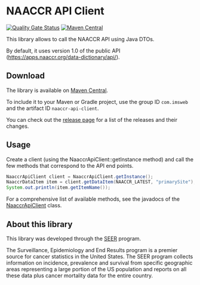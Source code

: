 # NAACCR API Client

[![Quality Gate Status](https://sonarcloud.io/api/project_badges/measure?project=imsweb_naaccr-api-client&metric=alert_status)](https://sonarcloud.io/summary/new_code?id=imsweb_naaccr-api-client)
[![Maven Central](https://maven-badges.herokuapp.com/maven-central/com.imsweb/naaccr-api-client/badge.svg)](https://maven-badges.herokuapp.com/maven-central/com.imsweb/naaccr-api-client)

This library allows to call the NAACCR API using Java DTOs.

By default, it uses version 1.0 of the public API (https://apps.naaccr.org/data-dictionary/api/).

## Download

The library is available on [Maven Central](http://search.maven.org/#search%7Cga%7C1%7Cg%3A%22com.imsweb%22%20AND%20a%3A%22naaccr-api-client%22).

To include it to your Maven or Gradle project, use the group ID `com.imsweb` and the artifact ID `naaccr-api-client`.

You can check out the [release page](https://github.com/imsweb/naaccr-api-client/releases) for a list of the releases and their changes.

## Usage

Create a client (using the NaaccrApiClient::getInstance method) and call the few methods that correspond to the API end points.

```java
NaaccrApiClient client = NaaccrApiClient.getInstance();
NaaccrDataItem item = client.getDataItem(NAACCR_LATEST, "primarySite");
System.out.println(item.getItemName());
```

For a comprehensive list of available methods, see the javadocs of the 
[NaaccrApiClient](https://github.com/imsweb/naaccr-api-client/blob/main/src/main/java/com/imsweb/naaccr/api/client/NaaccrApiClient.java) class.

## About this library

This library was developed through the [SEER](http://seer.cancer.gov/) program.

The Surveillance, Epidemiology and End Results program is a premier source for cancer statistics in the United States.
The SEER program collects information on incidence, prevalence and survival from specific geographic areas representing
a large portion of the US population and reports on all these data plus cancer mortality data for the entire country.